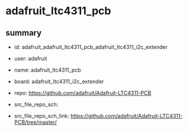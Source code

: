 # adafruit_ltc4311_pcb
 
## summary 
* id: adafruit_adafruit_ltc4311_pcb_adafruit_ltc4311_i2c_extender
* user: adafruit
* name: adafruit_ltc4311_pcb
* board: adafruit_ltc4311_i2c_extender
* repo: https://github.com/adafruit/Adafruit-LTC4311-PCB



* src_file_repo_sch: 
* src_file_repo_sch_link: https://github.com/adafruit/Adafruit-LTC4311-PCB/tree/master/




